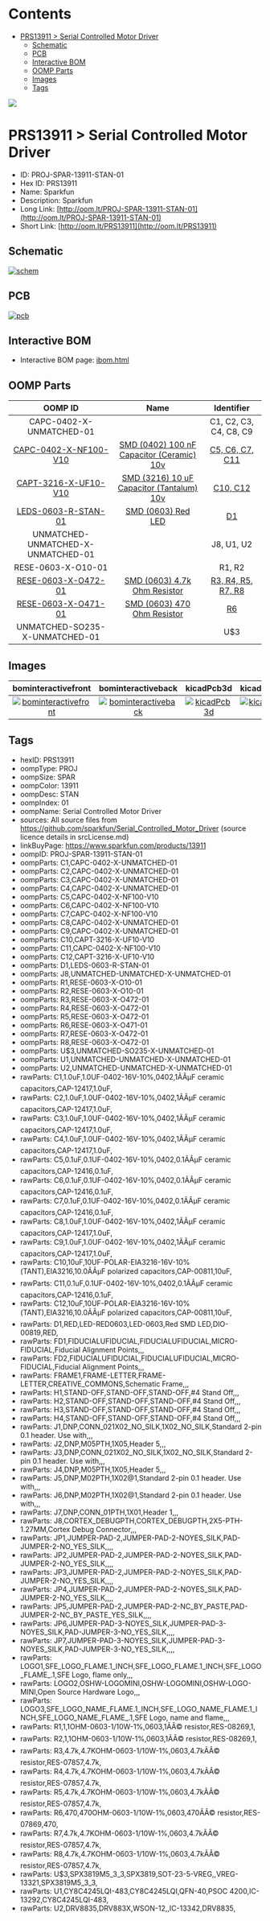 



Contents
========

* [PRS13911 > Serial Controlled Motor Driver](#prs13911--serial-controlled-motor-driver)
	* [Schematic](#schematic)
	* [PCB](#pcb)
	* [Interactive BOM](#interactive-bom)
	* [OOMP Parts](#oomp-parts)
	* [Images](#images)
	* [Tags](#tags)
  
![][im]
# PRS13911 > Serial Controlled Motor Driver

- ID: PROJ-SPAR-13911-STAN-01
- Hex ID: PRS13911
- Name: Sparkfun
- Description: Sparkfun
- Long Link: [http://oom.lt/PROJ-SPAR-13911-STAN-01](http://oom.lt/PROJ-SPAR-13911-STAN-01)
- Short Link: [http://oom.lt/PRS13911](http://oom.lt/PRS13911)

## Schematic
  
[![schem](eagleSchemImage.png)](eagleSchemImage.png)
## PCB
  
[![pcb](eagleImage.png)](eagleImage.png)
## Interactive BOM

- Interactive BOM page: [ibom.html](https://htmlpreview.github.io/?https://github.com/oomlout/oomlout_OOMP_projects/blob/main/PROJ-SPAR-13911-STAN-01/kicad/bom/ibom.html)

## OOMP Parts
  

|OOMP ID|Name|Identifier|
| :---: | :---: | :---: |
|CAPC-0402-X-UNMATCHED-01||C1, C2, C3, C4, C8, C9|
|[CAPC-0402-X-NF100-V10](https://github.com/oomlout/oomlout_OOMP_parts/tree/main/CAPC-0402-X-NF100-V10/)|[SMD (0402) 100 nF Capacitor (Ceramic) 10v](https://github.com/oomlout/oomlout_OOMP_parts/tree/main/CAPC-0402-X-NF100-V10/)|[C5, C6, C7, C11](https://github.com/oomlout/oomlout_OOMP_parts/tree/main/CAPC-0402-X-NF100-V10/)|
|[CAPT-3216-X-UF10-V10](https://github.com/oomlout/oomlout_OOMP_parts/tree/main/CAPT-3216-X-UF10-V10/)|[SMD (3216) 10 uF Capacitor (Tantalum) 10v](https://github.com/oomlout/oomlout_OOMP_parts/tree/main/CAPT-3216-X-UF10-V10/)|[C10, C12](https://github.com/oomlout/oomlout_OOMP_parts/tree/main/CAPT-3216-X-UF10-V10/)|
|[LEDS-0603-R-STAN-01](https://github.com/oomlout/oomlout_OOMP_parts/tree/main/LEDS-0603-R-STAN-01/)|[SMD (0603) Red LED](https://github.com/oomlout/oomlout_OOMP_parts/tree/main/LEDS-0603-R-STAN-01/)|[D1](https://github.com/oomlout/oomlout_OOMP_parts/tree/main/LEDS-0603-R-STAN-01/)|
|UNMATCHED-UNMATCHED-X-UNMATCHED-01||J8, U1, U2|
|RESE-0603-X-O10-01||R1, R2|
|[RESE-0603-X-O472-01](https://github.com/oomlout/oomlout_OOMP_parts/tree/main/RESE-0603-X-O472-01/)|[SMD (0603) 4.7k Ohm Resistor](https://github.com/oomlout/oomlout_OOMP_parts/tree/main/RESE-0603-X-O472-01/)|[R3, R4, R5, R7, R8](https://github.com/oomlout/oomlout_OOMP_parts/tree/main/RESE-0603-X-O472-01/)|
|[RESE-0603-X-O471-01](https://github.com/oomlout/oomlout_OOMP_parts/tree/main/RESE-0603-X-O471-01/)|[SMD (0603) 470 Ohm Resistor](https://github.com/oomlout/oomlout_OOMP_parts/tree/main/RESE-0603-X-O471-01/)|[R6](https://github.com/oomlout/oomlout_OOMP_parts/tree/main/RESE-0603-X-O471-01/)|
|UNMATCHED-SO235-X-UNMATCHED-01||U$3|

## Images
  
  

|bominteractivefront|bominteractiveback|kicadPcb3d|kicadPcb3dFront|kicadPcb3dBack|eagleImage|eagleSchemImage|pcbdraw|pcbdrawback|
| :---: | :---: | :---: | :---: | :---: | :---: | :---: | :---: | :---: |
|[![bominteractivefront](bomFront_140.png)](bomFront.png)|[![bominteractiveback](bomBack_140.png)](bomBack.png)|[![kicadPcb3d](kicadPcb3d_140.png)](kicadPcb3d.png)|[![kicadPcb3dFront](kicadPcb3dFront_140.png)](kicadPcb3dFront.png)|[![kicadPcb3dBack](kicadPcb3dBack_140.png)](kicadPcb3dBack.png)|[![eagleImage](eagleImage_140.png)](eagleImage.png)|[![eagleSchemImage](eagleSchemImage_140.png)](eagleSchemImage.png)|[![pcbdraw](pcbdraw_140.png)](pcbdraw.png)|[![pcbdrawback](pcbdrawBack_140.png)](pcbdrawBack.png)|

## Tags

- hexID: PRS13911
- oompType: PROJ
- oompSize: SPAR
- oompColor: 13911
- oompDesc: STAN
- oompIndex: 01
- oompName: Serial Controlled Motor Driver
- sources: All source files from https://github.com/sparkfun/Serial_Controlled_Motor_Driver (source licence details in srcLicense.md)
- linkBuyPage: https://www.sparkfun.com/products/13911
- oompID: PROJ-SPAR-13911-STAN-01
- oompParts: C1,CAPC-0402-X-UNMATCHED-01
- oompParts: C2,CAPC-0402-X-UNMATCHED-01
- oompParts: C3,CAPC-0402-X-UNMATCHED-01
- oompParts: C4,CAPC-0402-X-UNMATCHED-01
- oompParts: C5,CAPC-0402-X-NF100-V10
- oompParts: C6,CAPC-0402-X-NF100-V10
- oompParts: C7,CAPC-0402-X-NF100-V10
- oompParts: C8,CAPC-0402-X-UNMATCHED-01
- oompParts: C9,CAPC-0402-X-UNMATCHED-01
- oompParts: C10,CAPT-3216-X-UF10-V10
- oompParts: C11,CAPC-0402-X-NF100-V10
- oompParts: C12,CAPT-3216-X-UF10-V10
- oompParts: D1,LEDS-0603-R-STAN-01
- oompParts: J8,UNMATCHED-UNMATCHED-X-UNMATCHED-01
- oompParts: R1,RESE-0603-X-O10-01
- oompParts: R2,RESE-0603-X-O10-01
- oompParts: R3,RESE-0603-X-O472-01
- oompParts: R4,RESE-0603-X-O472-01
- oompParts: R5,RESE-0603-X-O472-01
- oompParts: R6,RESE-0603-X-O471-01
- oompParts: R7,RESE-0603-X-O472-01
- oompParts: R8,RESE-0603-X-O472-01
- oompParts: U$3,UNMATCHED-SO235-X-UNMATCHED-01
- oompParts: U1,UNMATCHED-UNMATCHED-X-UNMATCHED-01
- oompParts: U2,UNMATCHED-UNMATCHED-X-UNMATCHED-01
- rawParts: C1,1.0uF,1.0UF-0402-16V-10%,0402,1ÃÂµF ceramic capacitors,CAP-12417,1.0uF,
- rawParts: C2,1.0uF,1.0UF-0402-16V-10%,0402,1ÃÂµF ceramic capacitors,CAP-12417,1.0uF,
- rawParts: C3,1.0uF,1.0UF-0402-16V-10%,0402,1ÃÂµF ceramic capacitors,CAP-12417,1.0uF,
- rawParts: C4,1.0uF,1.0UF-0402-16V-10%,0402,1ÃÂµF ceramic capacitors,CAP-12417,1.0uF,
- rawParts: C5,0.1uF,0.1UF-0402-16V-10%,0402,0.1ÃÂµF ceramic capacitors,CAP-12416,0.1uF,
- rawParts: C6,0.1uF,0.1UF-0402-16V-10%,0402,0.1ÃÂµF ceramic capacitors,CAP-12416,0.1uF,
- rawParts: C7,0.1uF,0.1UF-0402-16V-10%,0402,0.1ÃÂµF ceramic capacitors,CAP-12416,0.1uF,
- rawParts: C8,1.0uF,1.0UF-0402-16V-10%,0402,1ÃÂµF ceramic capacitors,CAP-12417,1.0uF,
- rawParts: C9,1.0uF,1.0UF-0402-16V-10%,0402,1ÃÂµF ceramic capacitors,CAP-12417,1.0uF,
- rawParts: C10,10uF,10UF-POLAR-EIA3216-16V-10%(TANT),EIA3216,10.0ÃÂµF polarized capacitors,CAP-00811,10uF,
- rawParts: C11,0.1uF,0.1UF-0402-16V-10%,0402,0.1ÃÂµF ceramic capacitors,CAP-12416,0.1uF,
- rawParts: C12,10uF,10UF-POLAR-EIA3216-16V-10%(TANT),EIA3216,10.0ÃÂµF polarized capacitors,CAP-00811,10uF,
- rawParts: D1,RED,LED-RED0603,LED-0603,Red SMD LED,DIO-00819,RED,
- rawParts: FD1,FIDUCIALUFIDUCIAL,FIDUCIALUFIDUCIAL,MICRO-FIDUCIAL,Fiducial Alignment Points,,,
- rawParts: FD2,FIDUCIALUFIDUCIAL,FIDUCIALUFIDUCIAL,MICRO-FIDUCIAL,Fiducial Alignment Points,,,
- rawParts: FRAME1,FRAME-LETTER,FRAME-LETTER,CREATIVE_COMMONS,Schematic Frame,,,
- rawParts: H1,STAND-OFF,STAND-OFF,STAND-OFF,#4 Stand Off,,,
- rawParts: H2,STAND-OFF,STAND-OFF,STAND-OFF,#4 Stand Off,,,
- rawParts: H3,STAND-OFF,STAND-OFF,STAND-OFF,#4 Stand Off,,,
- rawParts: H4,STAND-OFF,STAND-OFF,STAND-OFF,#4 Stand Off,,,
- rawParts: J1,DNP,CONN_021X02_NO_SILK,1X02_NO_SILK,Standard 2-pin 0.1 header. Use with,,,
- rawParts: J2,DNP,M05PTH,1X05,Header 5,,,
- rawParts: J3,DNP,CONN_021X02_NO_SILK,1X02_NO_SILK,Standard 2-pin 0.1 header. Use with,,,
- rawParts: J4,DNP,M05PTH,1X05,Header 5,,,
- rawParts: J5,DNP,M02PTH,1X02@1,Standard 2-pin 0.1 header. Use with,,,
- rawParts: J6,DNP,M02PTH,1X02@1,Standard 2-pin 0.1 header. Use with,,,
- rawParts: J7,DNP,CONN_01PTH,1X01,Header 1,,,
- rawParts: J8,CORTEX_DEBUGPTH,CORTEX_DEBUGPTH,2X5-PTH-1.27MM,Cortex Debug Connector,,,
- rawParts: JP1,JUMPER-PAD-2,JUMPER-PAD-2-NOYES_SILK,PAD-JUMPER-2-NO_YES_SILK,,,,
- rawParts: JP2,JUMPER-PAD-2,JUMPER-PAD-2-NOYES_SILK,PAD-JUMPER-2-NO_YES_SILK,,,,
- rawParts: JP3,JUMPER-PAD-2,JUMPER-PAD-2-NOYES_SILK,PAD-JUMPER-2-NO_YES_SILK,,,,
- rawParts: JP4,JUMPER-PAD-2,JUMPER-PAD-2-NOYES_SILK,PAD-JUMPER-2-NO_YES_SILK,,,,
- rawParts: JP5,JUMPER-PAD-2,JUMPER-PAD-2-NC_BY_PASTE,PAD-JUMPER-2-NC_BY_PASTE_YES_SILK,,,,
- rawParts: JP6,JUMPER-PAD-3-NOYES_SILK,JUMPER-PAD-3-NOYES_SILK,PAD-JUMPER-3-NO_YES_SILK,,,,
- rawParts: JP7,JUMPER-PAD-3-NOYES_SILK,JUMPER-PAD-3-NOYES_SILK,PAD-JUMPER-3-NO_YES_SILK,,,,
- rawParts: LOGO1,SFE_LOGO_FLAME.1_INCH,SFE_LOGO_FLAME.1_INCH,SFE_LOGO_FLAME_.1,SFE Logo, flame only,,,
- rawParts: LOGO2,OSHW-LOGOMINI,OSHW-LOGOMINI,OSHW-LOGO-MINI,Open Source Hardware Logo,,,
- rawParts: LOGO3,SFE_LOGO_NAME_FLAME.1_INCH,SFE_LOGO_NAME_FLAME.1_INCH,SFE_LOGO_NAME_FLAME_.1,SFE Logo, name and flame,,,
- rawParts: R1,1,1OHM-0603-1/10W-1%,0603,1ÃÂ© resistor,RES-08269,1,
- rawParts: R2,1,1OHM-0603-1/10W-1%,0603,1ÃÂ© resistor,RES-08269,1,
- rawParts: R3,4.7k,4.7KOHM-0603-1/10W-1%,0603,4.7kÃÂ© resistor,RES-07857,4.7k,
- rawParts: R4,4.7k,4.7KOHM-0603-1/10W-1%,0603,4.7kÃÂ© resistor,RES-07857,4.7k,
- rawParts: R5,4.7k,4.7KOHM-0603-1/10W-1%,0603,4.7kÃÂ© resistor,RES-07857,4.7k,
- rawParts: R6,470,470OHM-0603-1/10W-1%,0603,470ÃÂ© resistor,RES-07869,470,
- rawParts: R7,4.7k,4.7KOHM-0603-1/10W-1%,0603,4.7kÃÂ© resistor,RES-07857,4.7k,
- rawParts: R8,4.7k,4.7KOHM-0603-1/10W-1%,0603,4.7kÃÂ© resistor,RES-07857,4.7k,
- rawParts: U$3,SPX3819M5_3_3,SPX3819,SOT-23-5-VREG,,VREG-13321,SPX3819M5_3_3,
- rawParts: U1,CY8C4245LQI-483,CY8C4245LQI,QFN-40,PSOC 4200,IC-13292,CY8C4245LQI-483,
- rawParts: U2,DRV8835,DRV883X,WSON-12,,IC-13342,DRV8835,



[im]: kicadPcb3d_450.png
